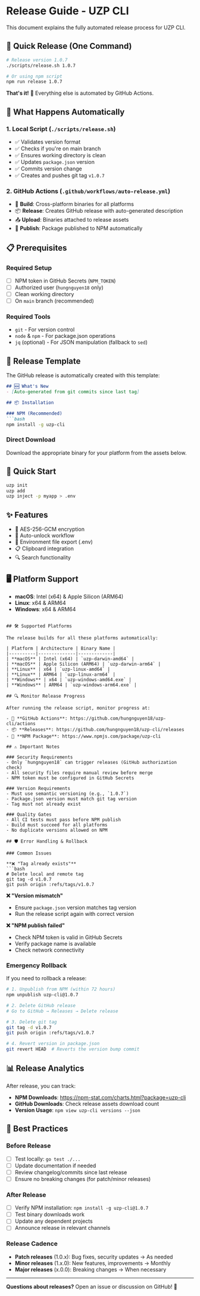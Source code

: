 # Release Guide - UZP CLI

This document explains the fully automated release process for UZP CLI.

## 🚀 Quick Release (One Command)

```bash
# Release version 1.0.7
./scripts/release.sh 1.0.7

# Or using npm script
npm run release 1.0.7
```

**That's it!** 🎉 Everything else is automated by GitHub Actions.

## 🔄 What Happens Automatically

### 1. **Local Script** (`./scripts/release.sh`)
- ✅ Validates version format
- ✅ Checks if you're on main branch  
- ✅ Ensures working directory is clean
- ✅ Updates `package.json` version
- ✅ Commits version change
- ✅ Creates and pushes git tag `v1.0.7`

### 2. **GitHub Actions** (`.github/workflows/auto-release.yml`)
- 🔨 **Build**: Cross-platform binaries for all platforms
- 📦 **Release**: Creates GitHub release with auto-generated description
- 📤 **Upload**: Binaries attached to release assets
- 🚀 **Publish**: Package published to NPM automatically

## 📋 Prerequisites

### Required Setup
- [ ] NPM token in GitHub Secrets (`NPM_TOKEN`)
- [ ] Authorized user (`hungnguyen18` only)
- [ ] Clean working directory
- [ ] On `main` branch (recommended)

### Required Tools
- `git` - For version control
- `node` & `npm` - For package.json operations
- `jq` (optional) - For JSON manipulation (fallback to `sed`)

## 📝 Release Template

The GitHub release is automatically created with this template:

```markdown
## 🆕 What's New
- [Auto-generated from git commits since last tag]

## 📦 Installation

### NPM (Recommended)
```bash
npm install -g uzp-cli
```

### Direct Download
Download the appropriate binary for your platform from the assets below.

## 🚀 Quick Start
```bash
uzp init
uzp add
uzp inject -p myapp > .env
```

## ✨ Features
- 🔐 AES-256-GCM encryption
- 🔄 Auto-unlock workflow
- 📄 Environment file export (.env)
- 📋 Clipboard integration
- 🔍 Search functionality

## 🖥️ Platform Support
- **macOS**: Intel (x64) & Apple Silicon (ARM64)
- **Linux**: x64 & ARM64
- **Windows**: x64 & ARM64
```

## 🛠️ Supported Platforms

The release builds for all these platforms automatically:

| Platform | Architecture | Binary Name |
|----------|--------------|-------------|
| **macOS** | Intel (x64) | `uzp-darwin-amd64` |
| **macOS** | Apple Silicon (ARM64) | `uzp-darwin-arm64` |
| **Linux** | x64 | `uzp-linux-amd64` |
| **Linux** | ARM64 | `uzp-linux-arm64` |
| **Windows** | x64 | `uzp-windows-amd64.exe` |
| **Windows** | ARM64 | `uzp-windows-arm64.exe` |

## 🔍 Monitor Release Progress

After running the release script, monitor progress at:

- 🔗 **GitHub Actions**: https://github.com/hungnguyen18/uzp-cli/actions
- 📦 **Releases**: https://github.com/hungnguyen18/uzp-cli/releases  
- 📡 **NPM Package**: https://www.npmjs.com/package/uzp-cli

## ⚠️ Important Notes

### Security Requirements
- Only `hungnguyen18` can trigger releases (GitHub authorization check)
- All security files require manual review before merge
- NPM token must be configured in GitHub Secrets

### Version Requirements
- Must use semantic versioning (e.g., `1.0.7`)
- Package.json version must match git tag version
- Tag must not already exist

### Quality Gates
- All CI tests must pass before NPM publish
- Build must succeed for all platforms
- No duplicate versions allowed on NPM

## 🛡️ Error Handling & Rollback

### Common Issues

**❌ "Tag already exists"**
```bash
# Delete local and remote tag
git tag -d v1.0.7
git push origin :refs/tags/v1.0.7
```

**❌ "Version mismatch"**
- Ensure `package.json` version matches tag version
- Run the release script again with correct version

**❌ "NPM publish failed"**
- Check NPM token is valid in GitHub Secrets
- Verify package name is available
- Check network connectivity

### Emergency Rollback

If you need to rollback a release:

```bash
# 1. Unpublish from NPM (within 72 hours)
npm unpublish uzp-cli@1.0.7

# 2. Delete GitHub release
# Go to GitHub → Releases → Delete release

# 3. Delete git tag
git tag -d v1.0.7
git push origin :refs/tags/v1.0.7

# 4. Revert version in package.json
git revert HEAD  # Reverts the version bump commit
```

## 📊 Release Analytics

After release, you can track:

- **NPM Downloads**: https://npm-stat.com/charts.html?package=uzp-cli
- **GitHub Downloads**: Check release assets download count
- **Version Usage**: `npm view uzp-cli versions --json`

## 🎯 Best Practices

### Before Release
- [ ] Test locally: `go test ./...`
- [ ] Update documentation if needed
- [ ] Review changelog/commits since last release
- [ ] Ensure no breaking changes (for patch/minor releases)

### After Release
- [ ] Verify NPM installation: `npm install -g uzp-cli@1.0.7`
- [ ] Test binary downloads work
- [ ] Update any dependent projects
- [ ] Announce release in relevant channels

### Release Cadence
- **Patch releases** (1.0.x): Bug fixes, security updates → As needed
- **Minor releases** (1.x.0): New features, improvements → Monthly
- **Major releases** (x.0.0): Breaking changes → When necessary

---

**Questions about releases?** Open an issue or discussion on GitHub! 🚀 